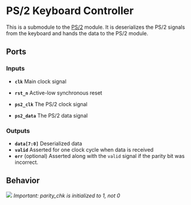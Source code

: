 # PS/2 Keyboard Controller

This is a submodule to the [PS/2](PS2.md) module. It is deserializes the PS/2
signals from the keyboard and hands the data to the PS/2 module.


## Ports

### Inputs

- **`clk`** Main clock signal
- **`rst_n`** Active-low synchronous reset

- **`ps2_clk`** The PS/2 clock signal
- **`ps2_data`** The PS/2 data signal

### Outputs

- **`data[7:0]`** Deserialized data
- **`valid`** Asserted for one clock cycle when data is received
- **`err`** (optional) Asserted along with the `valid` signal if the parity bit
            was incorrect.


## Behavior

![](ps2_controller_state_diagram.JPG)
*Important: parity_chk is initialized to 1, not 0*